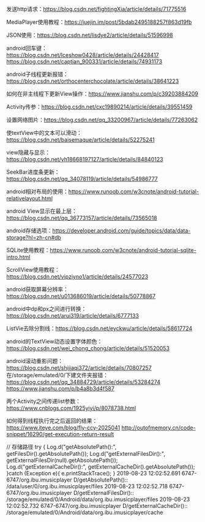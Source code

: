 发送http请求：https://blog.csdn.net/fightingXia/article/details/71775516

MediaPlayer使用教程：https://juejin.im/post/5bdab2495188257f863d19fb

JSON使用：https://blog.csdn.net/lisdye2/article/details/51596998

android回车键：https://blog.csdn.net/Iceshow0428/article/details/24428417
https://blog.csdn.net/captian_900331/article/details/74931173

android子线程更新报错：https://blog.csdn.net/orthocenterchocolate/article/details/38641223

如何在非主线程下更新View操作：https://www.jianshu.com/p/c39203884209

Activity传参：https://blog.csdn.net/cxc19890214/article/details/39551459

设置网络图片：https://blog.csdn.net/qq_33200967/article/details/77263062

使textView中的文本可以滑动：https://blog.csdn.net/baisemaque/article/details/52275241

view隐藏与显示：https://blog.csdn.net/yh18668197127/article/details/84840123

SeekBar进度条更新：https://blog.csdn.net/qq_34078119/article/details/54986777

android相对布局的使用：https://www.runoob.com/w3cnote/android-tutorial-relativelayout.html

android View显示在最上层：https://blog.csdn.net/qq_36773157/article/details/73565018

android存储选项：https://developer.android.com/guide/topics/data/data-storage?hl=zh-cn#db

SQLite使用教程：https://www.runoob.com/w3cnote/android-tutorial-sqlite-intro.html

ScrollView使用教程：https://blog.csdn.net/vipzjyno1/article/details/24577023

android获取屏幕分辨率：https://blog.csdn.net/u013686019/article/details/50778867

android中dp和px之间进行转换：https://blog.csdn.net/arui319/article/details/6777133

ListVie去除分割线：https://blog.csdn.net/eyckwu/article/details/58617724

android的TextView动态设置字体颜色：https://blog.csdn.net/wei_chong_chong/article/details/51520053

android滚动重影问题：https://blog.csdn.net/shijiaqi372/article/details/70807257
在/storage/emulated/0/下建文件夹报错：
https://blog.csdn.net/qq_34884729/article/details/53284274
https://www.jianshu.com/p/b4a8b3d4f587

两个Activity之间传递list参数：https://www.cnblogs.com/1925yiyi/p/8078738.html

如何得到线程执行完之后返回的结果：  
https://www.iteye.com/blog/fly-ccy-2025041
http://outofmemory.cn/code-snippet/16290/get-execution-return-result

// 存储路径
try {
    Log.d("getAbsolutePath():", getFilesDir().getAbsolutePath());
    Log.d("getExternalFilesDir():", getExternalFilesDir(null).getAbsolutePath());
    Log.d("getExternalCacheDir():", getExternalCacheDir().getAbsolutePath());
}catch (Exception e){
    e.printStackTrace();
}
2019-08-23 12:02:52.691 6747-6747/org.ibu.imusicplayer D/getAbsolutePath():: /data/user/0/org.ibu.imusicplayer/files
2019-08-23 12:02:52.718 6747-6747/org.ibu.imusicplayer D/getExternalFilesDir():: /storage/emulated/0/Android/data/org.ibu.imusicplayer/files
2019-08-23 12:02:52.732 6747-6747/org.ibu.imusicplayer D/getExternalCacheDir():: /storage/emulated/0/Android/data/org.ibu.imusicplayer/cache
